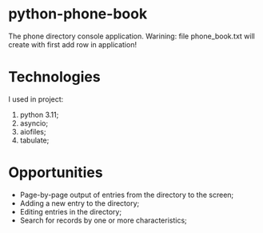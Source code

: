 # python-phone-book
The phone directory console application.
Warining: file phone_book.txt will create with first add row in application!

# Technologies
I used in project:
1. python 3.11;
2. asyncio;
3. aiofiles;
4. tabulate;

# Opportunities
* Page-by-page output of entries from the directory to the screen;
* Adding a new entry to the directory;
* Editing entries in the directory;
* Search for records by one or more characteristics;
